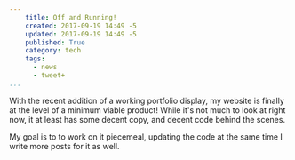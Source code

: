 ```yaml
---
    title: Off and Running!
    created: 2017-09-19 14:49 -5
    updated: 2017-09-19 14:49 -5
    published: True
    category: tech
    tags:
      - news
      - tweet+
...
```


With the recent addition of a working portfolio display, my website is
finally at the level of a minimum viable product! While it's not much to
look at right now, it at least has some decent copy, and decent code behind
the scenes.

My goal is to to work on it piecemeal, updating the code at the same time I
write more posts for it as well.

